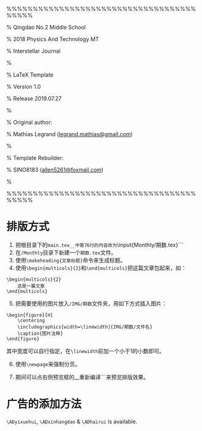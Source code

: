 %%%%%%%%%%%%%%%%%%%%%%%%%%%%%%%%%%%%%%%%%

% Qingdao No.2 Middle School

% 2018 Physics And Technology MT

% Interstellar Journal

%

% LaTeX Template

% Version 1.0

% Release 2019.07.27

%

% Original author:

% Mathias Legrand (legrand.mathias@gmail.com) 

%

% Template Rebuilder:

% SINO8183 (allen5261@foxmail.com)

%

%%%%%%%%%%%%%%%%%%%%%%%%%%%%%%%%%%%%%%%%%

# 排版方式
1. 把根目录下的```main.tex__中第76行的内容改为```\input{Monthly/期数.tex}```
2. 在```/Monthly```目录下新建一个```期数.tex```文件。
3. 使用```\makeheading{文章标题}```命令来生成标题。
4. 使用```\begin{multicols}{2}```和```\end{multicols}```把这篇文章包起来，如：
```
\begin{multicols}{2}
    这是一篇文章
\end{multicols}
```
5. 把需要使用的图片放入```/IMG/期数```文件夹，用如下方式插入图片：
```
\begin{figure}[H]
    \centering
    \includegraphics[width=\linewidth]{IMG/期数/文件名}
    \caption{图片注释}
\end{figure}
```
其中宽度可以自行指定，在```\linewidth```前加一个小于1的小数即可。

6. 使用```\newpage```来强制分页。

7. 期间可以点右侧预览框的__重新编译```来预览排版效果。

# 广告的添加方法
```\ADyixuehui```, ```\ADxinhangdao``` & ```\ADhairui``` is available.
